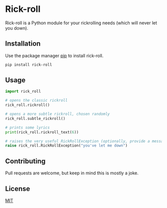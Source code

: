 # Rick-roll

Rick-roll is a Python module for your rickrolling needs (which will never let you down). 

## Installation

Use the package manager [pip](https://pip.pypa.io/en/stable/) to install rick-roll.

```bash
pip install rick-roll
```

## Usage

```python
import rick_roll

# opens the classic rickroll
rick_roll.rickroll()

# opens a more subtle rickroll, chosen randomly
rick_roll.subtle_rickroll()

# prints some lyrics
print(rick_roll.rickroll_text(6))

# raises the very useful RickRollException (optionally, provide a message)
raise rick_roll.RickRollException("you've let me down")
```

## Contributing
Pull requests are welcome, but keep in mind this is mostly a joke.

## License
[MIT](https://choosealicense.com/licenses/mit/)
